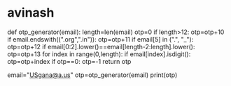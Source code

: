 # avinash

def otp_generator(email):
    length=len(email)
    otp=0
    if length>12:
        otp=otp+10
    if email.endswith((".org",".in")):
        otp=otp+11
    if email[5] in (".", "_"):
        otp=otp+12
    if email[0:2].lower()==email[length-2:length].lower():
        otp=otp+13
    for index in range(0,length):
        if email[index].isdigit():
            otp=otp+index
    if otp==0:
        otp=-1
    return otp
    
email="USgana@a.us"
otp=otp_generator(email)
print(otp)






